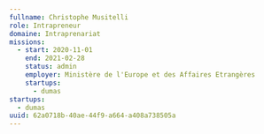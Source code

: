 ```yaml
---
fullname: Christophe Musitelli
role: Intrapreneur
domaine: Intraprenariat
missions:
  - start: 2020-11-01
    end: 2021-02-28
    status: admin
    employer: Ministère de l'Europe et des Affaires Etrangères
    startups:
      - dumas
startups:
  - dumas
uuid: 62a0718b-40ae-44f9-a664-a408a738505a
---
```

